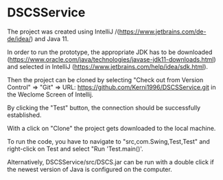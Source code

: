 # DSCSService
The project was created using IntelliJ /(https://www.jetbrains.com/de-de/idea/) and Java 11.

In order to run the prototype, the appropriate JDK has to be downloaded (https://www.oracle.com/java/technologies/javase-jdk11-downloads.html) and selected in IntelliJ (https://www.jetbrains.com/help/idea/sdk.html).

Then the project can be cloned by selecting "Check out from Version Control" => "Git" => URL: https://github.com/Kerni1996/DSCSService.git in the Weclome Screen of Intellij.

By clicking the "Test" button, the connection should be successfully established.

With a click on "Clone" the project gets downloaded to the local machine.

To run the code, you have to navigate to "src,com.Swing,Test,Test" and right-click on Test and select "Run 'Test.main()'.


Alternatively, DSCSService/src/DSCS.jar can be run with a double click if the newest version of Java is configured on the computer.
